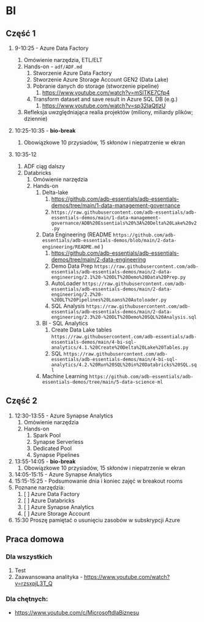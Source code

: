 # BI

## Część 1

1. 9-10:25 - Azure Data Factory
   1. Omówienie narzędzia, ETL/ELT
   2. Hands-on - `adf/ADF.md`
      1. Stworzenie Azure Data Factory
      2. Stworzenie Azure Storage Account GEN2 (Data Lake)
      3. Pobranie danych do storage (stworzenie pipeline)
         1. https://www.youtube.com/watch?v=mSlTKE7Cfp4
      4. Transform dataset and save result in Azure SQL DB (e.g.)
         1. https://www.youtube.com/watch?v=sp32IaQtlzU
   3. Refleksja uwzględniająca realia projektów (miliony, miliardy plików; dziennie)

2. 10:25-10:35 - **bio-break** 
   1. Obowiązkowe 10 przysiadów, 15 skłonów i niepatrzenie w ekran
3. 10:35-12
   1. ADF ciąg dalszy
   2. Databricks
      1. Omówienie narzędzia
      2. Hands-on
         1. Delta-lake
            1. https://github.com/adb-essentials/adb-essentials-demos/tree/main/1-data-management-governance
            2. `https://raw.githubusercontent.com/adb-essentials/adb-essentials-demos/main/1-data-management-governance/ADB%20Essentials%20%3A%20Delta%20Lake%20v2.py`
         2. Data Engineering (README `https://github.com/adb-essentials/adb-essentials-demos/blob/main/2-data-engineering/README.md` )
            1. https://github.com/adb-essentials/adb-essentials-demos/tree/main/2-data-engineering
            2. Demo Data Prep `https://raw.githubusercontent.com/adb-essentials/adb-essentials-demos/main/2-data-engineering/2.1%20-%20DLT%20Demo%20Data%20Prep.py`
            3. AutoLoader `https://raw.githubusercontent.com/adb-essentials/adb-essentials-demos/main/2-data-engineering/2.2%20-%20DLT%20Pipelines%20Loans%20Autoloader.py`
            4. SQL Analysis `https://raw.githubusercontent.com/adb-essentials/adb-essentials-demos/main/2-data-engineering/2.3%20-%20DLT%20Demo%20SQL%20Analysis.sql`
         3. BI - SQL Analytics
            1. Create Data Lake tables `https://raw.githubusercontent.com/adb-essentials/adb-essentials-demos/main/4-bi-sql-analytics/4.1.%20Create%20Delta%20Lake%20Tables.py`
            2. SQL `https://raw.githubusercontent.com/adb-essentials/adb-essentials-demos/main/4-bi-sql-analytics/4.2.%20Run%20SQL%20in%20Databricks%20SQL.sql`
         4. Machine Learning `https://github.com/adb-essentials/adb-essentials-demos/tree/main/5-data-science-ml`

## Część 2
1. 12:30-13:55 - Azure Synapse Analytics 
   1. Omówienie narzędzia
   2. Hands-on
      1. Spark Pool 
      2. Synapse Serverless 
      3. Dedicated Pool 
      4. Synapse Pipelines 
2. 13:55-14:05 - **bio-break**
   1. Obowiązkowe 10 przysiadów, 15 skłonów i niepatrzenie w ekran
3. 14:05-15:15 - Azure Synapse Analytics
4. 15:15-15:25 - Podsumowanie dnia i koniec zajęć w breakout rooms
5. Poznane narzędzia:
   1. [ ] Azure Data Factory
   2. [ ] Azure Databricks
   3. [ ] Azure Synapse Analytics
   4. [ ] Azure Storage Account
5. 15:30 Proszę pamiętać o usunięciu zasobów w subskrypcji Azure


## Praca domowa
### Dla wszystkich
   1. Test
   2. Zaawansowana analityka - https://www.youtube.com/watch?v=rzsxpjL3T_Q

### Dla chętnych:
- https://www.youtube.com/c/MicrosoftdlaBiznesu